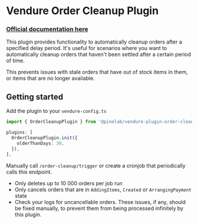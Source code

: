 # Vendure Order Cleanup Plugin

### [Official documentation here](https://plugins.pinelab.studio/plugin/vendure-plugin-order-cleanup)

This plugin provides functionality to automatically cleanup orders after a specified delay period. It's useful for scenarios where you want to automatically cleanup orders that haven't been settled after a certain period of time.

This prevents issues with stale orders that have out of stock items in them, or items that are no longer available.

## Getting started

Add the plugin to your `vendure-config.ts`

```ts
import { OrderCleanupPlugin } from '@pinelab/vendure-plugin-order-cleanup';

plugins: [
  OrderCleanupPlugin.init({
    olderThanDays: 30,
  }),
],
```

Manually call `/order-cleanup/trigger` or create a cronjob that periodically calls this endpoint.

- Only deletes up to 10 000 orders per job run
- Only cancels orders that are in `AddingItems`, `Created` or `ArrangingPayment` state
- Check your logs for uncancellable orders. These issues, if any, should be fixed manually, to prevent them from being processed infinitely by this plugin.
